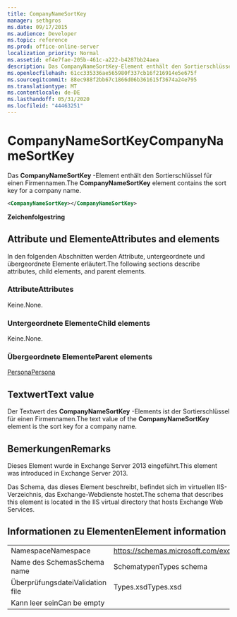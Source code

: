 ```yaml
---
title: CompanyNameSortKey
manager: sethgros
ms.date: 09/17/2015
ms.audience: Developer
ms.topic: reference
ms.prod: office-online-server
localization_priority: Normal
ms.assetid: ef4e7fae-205b-461c-a222-b4287bb24aea
description: Das CompanyNameSortKey-Element enthält den Sortierschlüssel für einen Firmennamen.
ms.openlocfilehash: 61cc335336ae565980f337cb16f216914e5e675f
ms.sourcegitcommit: 88ec988f2bb67c1866d06b361615f3674a24e795
ms.translationtype: MT
ms.contentlocale: de-DE
ms.lasthandoff: 05/31/2020
ms.locfileid: "44463251"
---
```

# <a name="companynamesortkey"></a><span data-ttu-id="88ade-103">CompanyNameSortKey</span><span class="sxs-lookup"><span data-stu-id="88ade-103">CompanyNameSortKey</span></span>

<span data-ttu-id="88ade-104">Das **CompanyNameSortKey** -Element enthält den Sortierschlüssel für einen Firmennamen.</span><span class="sxs-lookup"><span data-stu-id="88ade-104">The **CompanyNameSortKey** element contains the sort key for a company name.</span></span> 
  
```XML
<CompanyNameSortKey></CompanyNameSortKey>
```

 <span data-ttu-id="88ade-105">**Zeichenfolge**</span><span class="sxs-lookup"><span data-stu-id="88ade-105">**string**</span></span>
## <a name="attributes-and-elements"></a><span data-ttu-id="88ade-106">Attribute und Elemente</span><span class="sxs-lookup"><span data-stu-id="88ade-106">Attributes and elements</span></span>

<span data-ttu-id="88ade-107">In den folgenden Abschnitten werden Attribute, untergeordnete und übergeordnete Elemente erläutert.</span><span class="sxs-lookup"><span data-stu-id="88ade-107">The following sections describe attributes, child elements, and parent elements.</span></span>
  
### <a name="attributes"></a><span data-ttu-id="88ade-108">Attribute</span><span class="sxs-lookup"><span data-stu-id="88ade-108">Attributes</span></span>

<span data-ttu-id="88ade-109">Keine.</span><span class="sxs-lookup"><span data-stu-id="88ade-109">None.</span></span>
  
### <a name="child-elements"></a><span data-ttu-id="88ade-110">Untergeordnete Elemente</span><span class="sxs-lookup"><span data-stu-id="88ade-110">Child elements</span></span>

<span data-ttu-id="88ade-111">Keine.</span><span class="sxs-lookup"><span data-stu-id="88ade-111">None.</span></span>
  
### <a name="parent-elements"></a><span data-ttu-id="88ade-112">Übergeordnete Elemente</span><span class="sxs-lookup"><span data-stu-id="88ade-112">Parent elements</span></span>

[<span data-ttu-id="88ade-113">Persona</span><span class="sxs-lookup"><span data-stu-id="88ade-113">Persona</span></span>](persona.md)
  
## <a name="text-value"></a><span data-ttu-id="88ade-114">Textwert</span><span class="sxs-lookup"><span data-stu-id="88ade-114">Text value</span></span>

<span data-ttu-id="88ade-115">Der Textwert des **CompanyNameSortKey** -Elements ist der Sortierschlüssel für einen Firmennamen.</span><span class="sxs-lookup"><span data-stu-id="88ade-115">The text value of the **CompanyNameSortKey** element is the sort key for a company name.</span></span> 
  
## <a name="remarks"></a><span data-ttu-id="88ade-116">Bemerkungen</span><span class="sxs-lookup"><span data-stu-id="88ade-116">Remarks</span></span>

<span data-ttu-id="88ade-117">Dieses Element wurde in Exchange Server 2013 eingeführt.</span><span class="sxs-lookup"><span data-stu-id="88ade-117">This element was introduced in Exchange Server 2013.</span></span>
  
<span data-ttu-id="88ade-118">Das Schema, das dieses Element beschreibt, befindet sich im virtuellen IIS-Verzeichnis, das Exchange-Webdienste hostet.</span><span class="sxs-lookup"><span data-stu-id="88ade-118">The schema that describes this element is located in the IIS virtual directory that hosts Exchange Web Services.</span></span>
  
## <a name="element-information"></a><span data-ttu-id="88ade-119">Informationen zu Elementen</span><span class="sxs-lookup"><span data-stu-id="88ade-119">Element information</span></span>

|||
|:-----|:-----|
|<span data-ttu-id="88ade-120">Namespace</span><span class="sxs-lookup"><span data-stu-id="88ade-120">Namespace</span></span>  <br/> |https://schemas.microsoft.com/exchange/services/2006/types  <br/> |
|<span data-ttu-id="88ade-121">Name des Schemas</span><span class="sxs-lookup"><span data-stu-id="88ade-121">Schema name</span></span>  <br/> |<span data-ttu-id="88ade-122">Schematypen</span><span class="sxs-lookup"><span data-stu-id="88ade-122">Types schema</span></span>  <br/> |
|<span data-ttu-id="88ade-123">Überprüfungsdatei</span><span class="sxs-lookup"><span data-stu-id="88ade-123">Validation file</span></span>  <br/> |<span data-ttu-id="88ade-124">Types.xsd</span><span class="sxs-lookup"><span data-stu-id="88ade-124">Types.xsd</span></span>  <br/> |
|<span data-ttu-id="88ade-125">Kann leer sein</span><span class="sxs-lookup"><span data-stu-id="88ade-125">Can be empty</span></span>  <br/> ||
   

